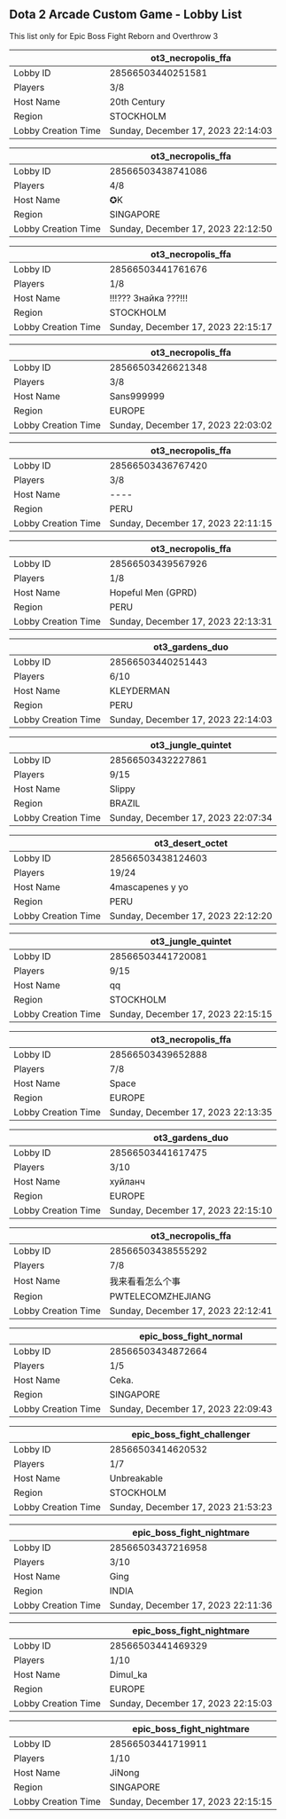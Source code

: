 ## Dota 2 Arcade Custom Game - Lobby List

This list only for Epic Boss Fight Reborn and Overthrow 3

|  | ot3_necropolis_ffa |
| ------ | ------ |
| Lobby ID | 28566503440251581 |
| Players | 3/8 |
| Host Name | 20th Century |
| Region | STOCKHOLM |
| Lobby Creation Time | Sunday, December 17, 2023 22:14:03 |


|  | ot3_necropolis_ffa |
| ------ | ------ |
| Lobby ID | 28566503438741086 |
| Players | 4/8 |
| Host Name | ✪K |
| Region | SINGAPORE |
| Lobby Creation Time | Sunday, December 17, 2023 22:12:50 |


|  | ot3_necropolis_ffa |
| ------ | ------ |
| Lobby ID | 28566503441761676 |
| Players | 1/8 |
| Host Name | !!!??? 3найка ???!!! |
| Region | STOCKHOLM |
| Lobby Creation Time | Sunday, December 17, 2023 22:15:17 |


|  | ot3_necropolis_ffa |
| ------ | ------ |
| Lobby ID | 28566503426621348 |
| Players | 3/8 |
| Host Name | Sans999999 |
| Region | EUROPE |
| Lobby Creation Time | Sunday, December 17, 2023 22:03:02 |


|  | ot3_necropolis_ffa |
| ------ | ------ |
| Lobby ID | 28566503436767420 |
| Players | 3/8 |
| Host Name | ---- |
| Region | PERU |
| Lobby Creation Time | Sunday, December 17, 2023 22:11:15 |


|  | ot3_necropolis_ffa |
| ------ | ------ |
| Lobby ID | 28566503439567926 |
| Players | 1/8 |
| Host Name | Hopeful Men (GPRD) |
| Region | PERU |
| Lobby Creation Time | Sunday, December 17, 2023 22:13:31 |


|  | ot3_gardens_duo |
| ------ | ------ |
| Lobby ID | 28566503440251443 |
| Players | 6/10 |
| Host Name | KLEYDERMAN |
| Region | PERU |
| Lobby Creation Time | Sunday, December 17, 2023 22:14:03 |


|  | ot3_jungle_quintet |
| ------ | ------ |
| Lobby ID | 28566503432227861 |
| Players | 9/15 |
| Host Name | Slippy |
| Region | BRAZIL |
| Lobby Creation Time | Sunday, December 17, 2023 22:07:34 |


|  | ot3_desert_octet |
| ------ | ------ |
| Lobby ID | 28566503438124603 |
| Players | 19/24 |
| Host Name | 4mascapenes y yo |
| Region | PERU |
| Lobby Creation Time | Sunday, December 17, 2023 22:12:20 |


|  | ot3_jungle_quintet |
| ------ | ------ |
| Lobby ID | 28566503441720081 |
| Players | 9/15 |
| Host Name | qq |
| Region | STOCKHOLM |
| Lobby Creation Time | Sunday, December 17, 2023 22:15:15 |


|  | ot3_necropolis_ffa |
| ------ | ------ |
| Lobby ID | 28566503439652888 |
| Players | 7/8 |
| Host Name | Space |
| Region | EUROPE |
| Lobby Creation Time | Sunday, December 17, 2023 22:13:35 |


|  | ot3_gardens_duo |
| ------ | ------ |
| Lobby ID | 28566503441617475 |
| Players | 3/10 |
| Host Name | хуйланч |
| Region | EUROPE |
| Lobby Creation Time | Sunday, December 17, 2023 22:15:10 |


|  | ot3_necropolis_ffa |
| ------ | ------ |
| Lobby ID | 28566503438555292 |
| Players | 7/8 |
| Host Name | 我来看看怎么个事 |
| Region | PWTELECOMZHEJIANG |
| Lobby Creation Time | Sunday, December 17, 2023 22:12:41 |


|  | epic_boss_fight_normal |
| ------ | ------ |
| Lobby ID | 28566503434872664 |
| Players | 1/5 |
| Host Name | Ceka. |
| Region | SINGAPORE |
| Lobby Creation Time | Sunday, December 17, 2023 22:09:43 |


|  | epic_boss_fight_challenger |
| ------ | ------ |
| Lobby ID | 28566503414620532 |
| Players | 1/7 |
| Host Name | Unbreakable |
| Region | STOCKHOLM |
| Lobby Creation Time | Sunday, December 17, 2023 21:53:23 |


|  | epic_boss_fight_nightmare |
| ------ | ------ |
| Lobby ID | 28566503437216958 |
| Players | 3/10 |
| Host Name | Ging |
| Region | INDIA |
| Lobby Creation Time | Sunday, December 17, 2023 22:11:36 |


|  | epic_boss_fight_nightmare |
| ------ | ------ |
| Lobby ID | 28566503441469329 |
| Players | 1/10 |
| Host Name | Dimul_ka |
| Region | EUROPE |
| Lobby Creation Time | Sunday, December 17, 2023 22:15:03 |


|  | epic_boss_fight_nightmare |
| ------ | ------ |
| Lobby ID | 28566503441719911 |
| Players | 1/10 |
| Host Name | JiNong |
| Region | SINGAPORE |
| Lobby Creation Time | Sunday, December 17, 2023 22:15:15 |


